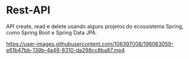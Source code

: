 # Rest-API

API create, read e delete usando alguns projetos do ecossistema Spring, como Spring Boot e Spring Data JPA.




https://user-images.githubusercontent.com/106397008/196063059-e61b47bb-139b-4a46-8310-da298cc8ba87.mp4

